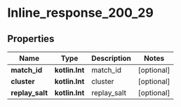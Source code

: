 
# Inline_response_200_29

## Properties
Name | Type | Description | Notes
------------ | ------------- | ------------- | -------------
**match_id** | **kotlin.Int** | match_id |  [optional]
**cluster** | **kotlin.Int** | cluster |  [optional]
**replay_salt** | **kotlin.Int** | replay_salt |  [optional]



